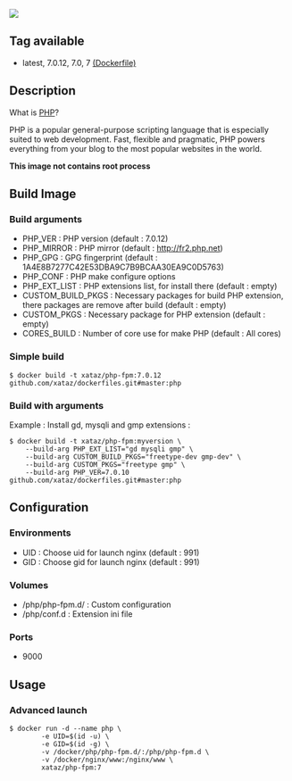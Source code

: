 ![](http://php.net/manual/fr/images/c0d23d2d6769e53e24a1b3136c064577-php_logo.png)

## Tag available
* latest, 7.0.12, 7.0, 7 [(Dockerfile)](https://github.com/xataz/dockerfiles/blob/master/php-fpm/Dockerfile)

## Description
What is [PHP](https://secure.php.net/)?

PHP is a popular general-purpose scripting language that is especially suited to web development.
Fast, flexible and pragmatic, PHP powers everything from your blog to the most popular websites in the world.

**This image not contains root process**

## Build Image
### Build arguments
* PHP_VER : PHP version (default : 7.0.12)
* PHP_MIRROR : PHP mirror (default : http://fr2.php.net)
* PHP_GPG : GPG fingerprint (default : 1A4E8B7277C42E53DBA9C7B9BCAA30EA9C0D5763)
* PHP_CONF : PHP make configure options 
* PHP_EXT_LIST : PHP extensions list, for install there (default : empty)
* CUSTOM_BUILD_PKGS : Necessary packages for build PHP extension, there packages are remove after build (default : empty)
* CUSTOM_PKGS : Necessary package for PHP extension (default : empty)
* CORES_BUILD : Number of core use for make PHP (default : All cores)

### Simple build
```shell
$ docker build -t xataz/php-fpm:7.0.12 github.com/xataz/dockerfiles.git#master:php
```

### Build with arguments
Example : Install gd, mysqli and gmp extensions :
```shell
$ docker build -t xataz/php-fpm:myversion \
    --build-arg PHP_EXT_LIST="gd mysqli gmp" \
    --build-arg CUSTOM_BUILD_PKGS="freetype-dev gmp-dev" \
    --build-arg CUSTOM_PKGS="freetype gmp" \
    --build-arg PHP_VER=7.0.10 github.com/xataz/dockerfiles.git#master:php
```

## Configuration
### Environments
* UID : Choose uid for launch nginx (default : 991)
* GID : Choose gid for launch nginx (default : 991)

### Volumes
* /php/php-fpm.d/ : Custom configuration
* /php/conf.d : Extension ini file

### Ports
* 9000

## Usage
### Advanced launch
```shell
$ docker run -d --name php \
        -e UID=$(id -u) \
        -e GID=$(id -g) \
        -v /docker/php/php-fpm.d/:/php/php-fpm.d \
        -v /docker/nginx/www:/nginx/www \
        xataz/php-fpm:7
```
